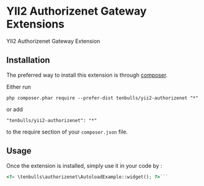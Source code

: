 YII2 Authorizenet Gateway Extensions
====================================
YII2 Authorizenet Gateway Extension

Installation
------------

The preferred way to install this extension is through [composer](http://getcomposer.org/download/).

Either run

```
php composer.phar require --prefer-dist tenbulls/yii2-authorizenet "*"
```

or add

```
"tenbulls/yii2-authorizenet": "*"
```

to the require section of your `composer.json` file.


Usage
-----

Once the extension is installed, simply use it in your code by  :

```php
<?= \tenbulls\authorizenet\AutoloadExample::widget(); ?>```